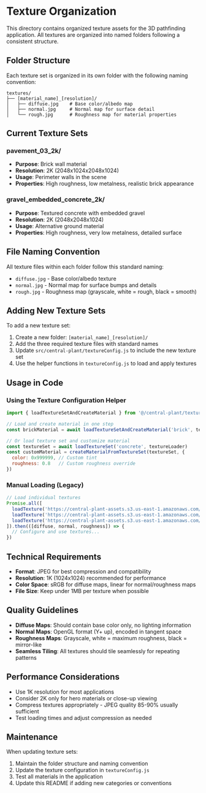 # Texture Organization

This directory contains organized texture assets for the 3D pathfinding application. All textures are organized into named folders following a consistent structure.

## Folder Structure

Each texture set is organized in its own folder with the following naming convention:
```
textures/
├── [material_name]_[resolution]/
│   ├── diffuse.jpg    # Base color/albedo map
│   ├── normal.jpg     # Normal map for surface detail
│   └── rough.jpg      # Roughness map for material properties
```

## Current Texture Sets

### pavement_03_2k/
- **Purpose**: Brick wall material
- **Resolution**: 2K (2048x1024x2048x1024)
- **Usage**: Perimeter walls in the scene
- **Properties**: High roughness, low metalness, realistic brick appearance

### gravel_embedded_concrete_2k/
- **Purpose**: Textured concrete with embedded gravel
- **Resolution**: 2K (2048x2048x1024)
- **Usage**: Alternative ground material
- **Properties**: High roughness, very low metalness, detailed surface

## File Naming Convention

All texture files within each folder follow this standard naming:
- `diffuse.jpg` - Base color/albedo texture
- `normal.jpg` - Normal map for surface bumps and details
- `rough.jpg` - Roughness map (grayscale, white = rough, black = smooth)

## Adding New Texture Sets

To add a new texture set:

1. Create a new folder: `[material_name]_[resolution]/`
2. Add the three required texture files with standard names
3. Update `src/central-plant/textureConfig.js` to include the new texture set
4. Use the helper functions in `textureConfig.js` to load and apply textures

## Usage in Code

### Using the Texture Configuration Helper

```javascript
import { loadTextureSetAndCreateMaterial } from '@/central-plant/textureConfig'

// Load and create material in one step
const brickMaterial = await loadTextureSetAndCreateMaterial('brick', textureLoader)

// Or load texture set and customize material
const textureSet = await loadTextureSet('concrete', textureLoader)
const customMaterial = createMaterialFromTextureSet(textureSet, {
  color: 0x999999, // Custom tint
  roughness: 0.8   // Custom roughness override
})
```

### Manual Loading (Legacy)

```javascript
// Load individual textures
Promise.all([
  loadTexture('https://central-plant-assets.s3.us-east-1.amazonaws.com/textures/brick_1k/diffuse.jpg'),
  loadTexture('https://central-plant-assets.s3.us-east-1.amazonaws.com/textures/brick_1k/normal.jpg'),
  loadTexture('https://central-plant-assets.s3.us-east-1.amazonaws.com/textures/brick_1k/rough.jpg')
]).then(([diffuse, normal, roughness]) => {
  // Configure and use textures...
})
```

## Technical Requirements

- **Format**: JPEG for best compression and compatibility
- **Resolution**: 1K (1024x1024) recommended for performance
- **Color Space**: sRGB for diffuse maps, linear for normal/roughness maps
- **File Size**: Keep under 1MB per texture when possible

## Quality Guidelines

- **Diffuse Maps**: Should contain base color only, no lighting information
- **Normal Maps**: OpenGL format (Y+ up), encoded in tangent space
- **Roughness Maps**: Grayscale, white = maximum roughness, black = mirror-like
- **Seamless Tiling**: All textures should tile seamlessly for repeating patterns

## Performance Considerations

- Use 1K resolution for most applications
- Consider 2K only for hero materials or close-up viewing
- Compress textures appropriately - JPEG quality 85-90% usually sufficient
- Test loading times and adjust compression as needed

## Maintenance

When updating texture sets:
1. Maintain the folder structure and naming convention
2. Update the texture configuration in `textureConfig.js`
3. Test all materials in the application
4. Update this README if adding new categories or conventions
